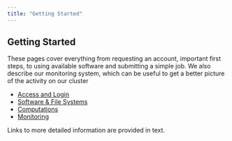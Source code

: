 ```yaml
---
title: "Getting Started"
---
```


## Getting Started
These pages cover everything from requesting an account, important first steps, to using available software and submitting a simple job.
We also describe our monitoring system, which can be useful to get a better picture of the activity on our cluster

- [Access and Login](/gettingstarted/access)
- [Software & File Systems](/gettingstarted/software)
- [Computations](/gettingstarted/computations)
- [Monitoring](/gettingstarted/zabbix)
<!-- resources? -->

Links to more detailed information are provided in text.


